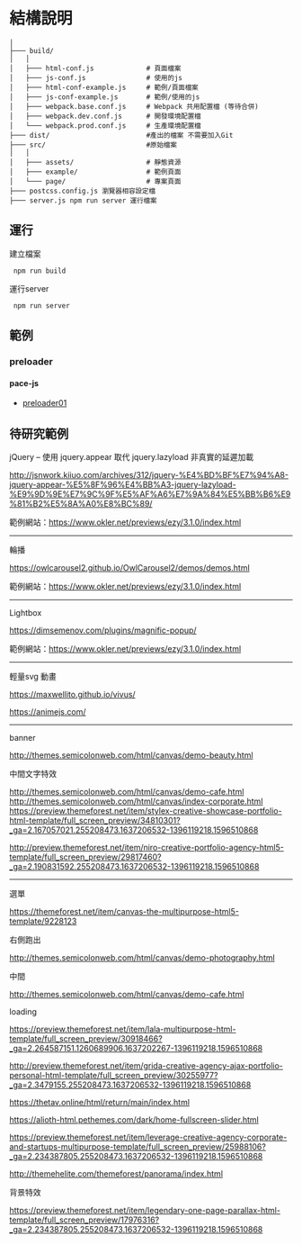 # 結構說明
```
│
├─── build/
│   │
│   ├─── html-conf.js             # 頁面檔案
│   ├─── js-conf.js               # 使用的js
│   ├─── html-conf-example.js     # 範例/頁面檔案
│   ├─── js-conf-example.js       # 範例/使用的js
│   ├─── webpack.base.conf.js     # Webpack 共用配置檔 (等待合併)
│   ├─── webpack.dev.conf.js      # 開發環境配置檔
│   └─── webpack.prod.conf.js     # 生產環境配置檔
├─── dist/                        #產出的檔案 不需要加入Git
├─── src/                         #原始檔案
│   │
│   ├─── assets/                  # 靜態資源
│   ├─── example/                 # 範例頁面
│   └─── page/                    # 專案頁面
├─── postcss.config.js 瀏覽器相容設定檔
├─── server.js npm run server 運行檔案

```
## 運行

建立檔案

` npm run build` 

運行server

` npm run server` 


## 範例

### preloader

#### pace-js

- [preloader01](preloader01.html)


## 待研究範例

jQuery – 使用 jquery.appear 取代 jquery.lazyload 非真實的延遲加載

http://jsnwork.kiiuo.com/archives/312/jquery-%E4%BD%BF%E7%94%A8-jquery-appear-%E5%8F%96%E4%BB%A3-jquery-lazyload-%E9%9D%9E%E7%9C%9F%E5%AF%A6%E7%9A%84%E5%BB%B6%E9%81%B2%E5%8A%A0%E8%BC%89/

範例網站：https://www.okler.net/previews/ezy/3.1.0/index.html

----

輪播

https://owlcarousel2.github.io/OwlCarousel2/demos/demos.html

範例網站：https://www.okler.net/previews/ezy/3.1.0/index.html

---

Lightbox

https://dimsemenov.com/plugins/magnific-popup/

範例網站：https://www.okler.net/previews/ezy/3.1.0/index.html

----

輕量svg 動畫

https://maxwellito.github.io/vivus/

https://animejs.com/

----

banner

http://themes.semicolonweb.com/html/canvas/demo-beauty.html

中間文字特效

http://themes.semicolonweb.com/html/canvas/demo-cafe.html
http://themes.semicolonweb.com/html/canvas/index-corporate.html
https://preview.themeforest.net/item/stylex-creative-showcase-portfolio-html-template/full_screen_preview/34810301?_ga=2.167057021.255208473.1637206532-1396119218.1596510868

http://preview.themeforest.net/item/niro-creative-portfolio-agency-html5-template/full_screen_preview/29817460?_ga=2.190831592.255208473.1637206532-1396119218.1596510868


----
選單

https://themeforest.net/item/canvas-the-multipurpose-html5-template/9228123

右側跑出

http://themes.semicolonweb.com/html/canvas/demo-photography.html

中間

http://themes.semicolonweb.com/html/canvas/demo-cafe.html

loading

https://preview.themeforest.net/item/lala-multipurpose-html-template/full_screen_preview/30918466?_ga=2.264587151.1260689906.1637202267-1396119218.1596510868

http://preview.themeforest.net/item/grida-creative-agency-ajax-portfolio-personal-html-template/full_screen_preview/30255977?_ga=2.3479155.255208473.1637206532-1396119218.1596510868

https://thetav.online/html/return/main/index.html


https://alioth-html.pethemes.com/dark/home-fullscreen-slider.html

https://preview.themeforest.net/item/leverage-creative-agency-corporate-and-startups-multipurpose-template/full_screen_preview/25988106?_ga=2.234387805.255208473.1637206532-1396119218.1596510868

http://themehelite.com/themeforest/panorama/index.html



背景特效


https://preview.themeforest.net/item/legendary-one-page-parallax-html-template/full_screen_preview/17976316?_ga=2.234387805.255208473.1637206532-1396119218.1596510868

